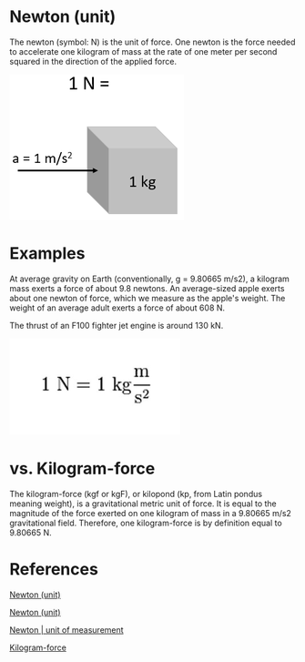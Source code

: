 # Newton (unit)

The newton (symbol: N) is the unit of force. One newton is the force needed to accelerate one kilogram of mass at the rate of one meter per second squared in the direction of the applied force.

![](images/Untitled-2dc31e51-673c-42a7-af40-2f58e94c518f.png)
# Examples

At average gravity on Earth (conventionally, g = 9.80665 m/s2), a kilogram mass exerts a force of about 9.8 newtons. An average-sized apple exerts about one newton of force, which we measure as the apple's weight. The weight of an average adult exerts a force of about 608 N.

The thrust of an F100 fighter jet engine is around 130 kN.

![](images/Untitled-2feb10b2-9838-4d22-a948-96fe4d0e0a1e.png)
# vs. Kilogram-force

The kilogram-force (kgf or kgF), or kilopond (kp, from Latin pondus meaning weight), is a gravitational metric unit of force. It is equal to the magnitude of the force exerted on one kilogram of mass in a 9.80665 m/s2 gravitational field. Therefore, one kilogram-force is by definition equal to 9.80665 N.

# References

[Newton (unit)](https://en.wikipedia.org/wiki/Newton_(unit))

[Newton (unit)](https://simple.wikipedia.org/wiki/Newton_(unit))

[Newton | unit of measurement](https://www.britannica.com/science/newton-unit-of-measurement)

[Kilogram-force](https://en.wikipedia.org/wiki/Kilogram-force)
